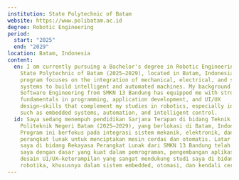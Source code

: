 ```yaml
---
institution: State Polytechnic of Batam
website: https://www.polibatam.ac.id
degree: Robotic Engineering
period:
  start: "2025"
  end: "2029"
location: Batam, Indonesia
content:
  en: I am currently pursuing a Bachelor's degree in Robotic Engineering at the
    State Polytechnic of Batam (2025–2029), located in Batam, Indonesia. This
    program focuses on the integration of mechanical, electrical, and software
    systems to build intelligent and automated machines. My background in
    Software Engineering from SMKN 13 Bandung has equipped me with strong
    fundamentals in programming, application development, and UI/UX
    design—skills that complement my studies in robotics, especially in areas
    such as embedded systems, automation, and intelligent control.
  id: Saya sedang menempuh pendidikan Sarjana Terapan di bidang Teknik Robotika di
    Politeknik Negeri Batam (2025–2029), yang berlokasi di Batam, Indonesia.
    Program ini berfokus pada integrasi sistem mekanik, elektronik, dan
    perangkat lunak untuk menciptakan mesin cerdas dan otomatis. Latar belakang
    saya di bidang Rekayasa Perangkat Lunak dari SMKN 13 Bandung telah membekali
    saya dengan dasar yang kuat dalam pemrograman, pengembangan aplikasi, dan
    desain UI/UX—keterampilan yang sangat mendukung studi saya di bidang
    robotika, khususnya dalam sistem embedded, otomasi, dan kendali cerdas.
---
```

